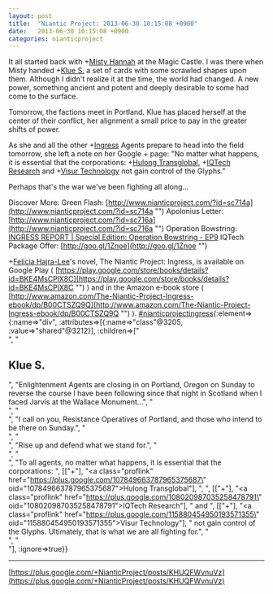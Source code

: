 ```yaml
---
layout: post
title:  "Niantic Project: 2013-06-30 10:15:08 +0900"
date:   2013-06-30 10:15:08 +0900
categories: nianticproject
---
```

It all started back with +[Misty Hannah](https://plus.google.com/104253779462149704457 "") at the Magic Castle. I was there when Misty handed +[Klue S.](https://plus.google.com/110350977702120778591 "") a set of cards with some scrawled shapes upon them. Although I didn't realize it at the time, the world had changed. A new power, something ancient and potent and deeply desirable to some had come to the surface.

Tomorrow, the factions meet in Portland. Klue has placed herself at the center of their conflict, her alignment a small price to pay in the greater shifts of power. 

As she and all the other +[Ingress](https://plus.google.com/103320655754019011706 "") Agents prepare to head into the field tomorrow, she left a note on her Google + page: "No matter what happens, it is essential that the corporations: +[Hulong Transglobal](https://plus.google.com/107849663787965375687 ""), +[IQTech Research](https://plus.google.com/108020987035258478791 "") and +[Visur Technology](https://plus.google.com/115880454950193571355 "") not gain control of the Glyphs."

Perhaps that's the war we've been fighting all along... 

Discover More:
Green Flash: [http://www.nianticproject.com/?id=sc714a](http://www.nianticproject.com/?id=sc714a "")
Apolonius Letter: [http://www.nianticproject.com/?id=sc716a](http://www.nianticproject.com/?id=sc716a "")
Operation Bowstring: [INGRESS REPORT | Special Edition: Operation Bowstring - EP9](http://www.youtube.com/watch?v=yLMzh0EoYW0 "")
IQTech Package Offer: [http://goo.gl/1Znoe](http://goo.gl/1Znoe "")

+[Felicia Hajra-Lee](https://plus.google.com/118344555717370644832 "")'s novel, The Niantic Project: Ingress, is available on Google Play ( [https://play.google.com/store/books/details?id=BKE4MsCPlX8C](https://play.google.com/store/books/details?id=BKE4MsCPlX8C "") ) and in the Amazon e-book store ( [http://www.amazon.com/The-Niantic-Project-Ingress-ebook/dp/B00CTSZQ9Q](http://www.amazon.com/The-Niantic-Project-Ingress-ebook/dp/B00CTSZQ9Q "") ). [#nianticprojectingress](https://plus.google.com/s/%23nianticprojectingress ""){:element=>{:name=>"div", :attributes=>[{:name=>"class"@3205, :value=>"shared"@3212}], :children=>["<br />", "<h2>Klue S.</h2>", "Enlightenment Agents are closing in on Portland, Oregon on Sunday to reverse the course I have been following since that night in Scotland when I faced Jarvis at the Wallace Monument...", "<br />", "<br />", "I call on you, Resistance Operatives of Portland, and those who intend to be there on Sunday.", "<br />", "<br />", "Rise up and defend what we stand for.", "<br />", "<br />", "To all agents, no matter what happens, it is essential that the corporations: ", [["+"], "<a class=\"proflink\" href=\"https://plus.google.com/107849663787965375687\" oid=\"107849663787965375687\">Hulong Transglobal</a>"], ", ", [["+"], "<a class=\"proflink\" href=\"https://plus.google.com/108020987035258478791\" oid=\"108020987035258478791\">IQTech Research</a>"], " and ", [["+"], "<a class=\"proflink\" href=\"https://plus.google.com/115880454950193571355\" oid=\"115880454950193571355\">Visur Technology</a>"], " not gain control of the Glyphs. Ultimately, that is what we are all fighting for.", "<br />", "<br />"], :ignore=>true}}
- - -
[https://plus.google.com/+NianticProject/posts/KHUQFWvnuVz](https://plus.google.com/+NianticProject/posts/KHUQFWvnuVz)
